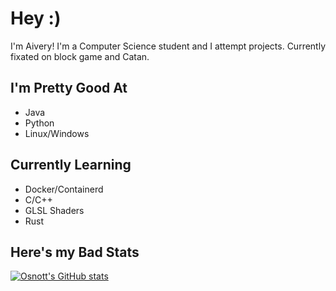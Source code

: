 # Hey :)

I'm Aivery! I'm a Computer Science student and I attempt projects. Currently fixated on block game and Catan.

## I'm Pretty Good At
- Java
- Python
- Linux/Windows

## Currently Learning
- Docker/Containerd
- C/C++
- GLSL Shaders
- Rust

## Here's my Bad Stats

[![Osnott's GitHub stats](https://github-readme-stats.vercel.app/api?username=osnott&show_icons=true&theme=dark)](https://github.com/anuraghazra/github-readme-stats)
